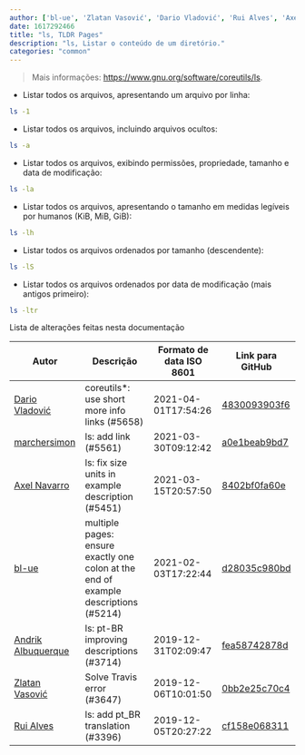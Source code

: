 ```yaml
---
author: ['bl-ue', 'Zlatan Vasović', 'Dario Vladović', 'Rui Alves', 'Axel Navarro', 'Andrik Albuquerque', 'marchersimon']
date: 1617292466
title: "ls, TLDR Pages"
description: "ls, Listar o conteúdo de um diretório."
categories: "common"
---
```

> Mais informações: <https://www.gnu.org/software/coreutils/ls>.

- Listar todos os arquivos, apresentando um arquivo por linha:

```bash
ls -1
```

- Listar todos os arquivos, incluindo arquivos ocultos:

```bash
ls -a
```

- Listar todos os arquivos, exibindo permissões, propriedade, tamanho e data de modificação:

```bash
ls -la
```

- Listar todos os arquivos, apresentando o tamanho em medidas legíveis por humanos (KiB, MiB, GiB):

```bash
ls -lh
```

- Listar todos os arquivos ordenados por tamanho (descendente):

```bash
ls -lS
```

- Listar todos os arquivos ordenados por data de modificação (mais antigos primeiro):

```bash
ls -ltr
```
Lista de alterações feitas nesta documentação


Autor | Descrição | Formato de data ISO 8601 | Link para GitHub
------|-----|-----|-----
[Dario Vladović](mailto:d.vladimyr@gmail.com) | coreutils*: use short more info links (#5658) | 2021-04-01T17:54:26 | [4830093903f6](https://github.com/tldr-pages/tldr/commit/4830093903f66ccf3ebbc2ecf477286e45edac59)
[marchersimon](mailto:50295997+marchersimon@users.noreply.github.com) | ls: add link (#5561) | 2021-03-30T09:12:42 | [a0e1beab9bd7](https://github.com/tldr-pages/tldr/commit/a0e1beab9bd704de488fefaca86d0c5e20a7a03b)
[Axel Navarro](mailto:navarroaxel@gmail.com) | ls: fix size units in example description (#5451) | 2021-03-15T20:57:50 | [8402bf0fa60e](https://github.com/tldr-pages/tldr/commit/8402bf0fa60e2e1d94b94c75aeceba8ed40fc409)
[bl-ue](mailto:54780737+bl-ue@users.noreply.github.com) | multiple pages: ensure exactly one colon at the end of example descriptions (#5214) | 2021-02-03T17:22:44 | [d28035c980bd](https://github.com/tldr-pages/tldr/commit/d28035c980bde01b9168e76442fe564dc82ae5b7)
[Andrik Albuquerque](mailto:andrik.albuquerque@gmail.com) | ls: pt-BR improving descriptions (#3714) | 2019-12-31T02:09:47 | [fea58742878d](https://github.com/tldr-pages/tldr/commit/fea58742878dca74ad1cc38d26e2bd4a9af38c48)
[Zlatan Vasović](mailto:zlatanvasovic@gmail.com) | Solve Travis error (#3647) | 2019-12-06T10:01:50 | [0bb2e25c70c4](https://github.com/tldr-pages/tldr/commit/0bb2e25c70c45eb0b3342acfa936c7d4315e7e1b)
[Rui Alves](mailto:up201606746@fe.up.pt) | ls: add pt_BR translation (#3396) | 2019-12-05T20:27:22 | [cf158e068311](https://github.com/tldr-pages/tldr/commit/cf158e068311416788300bba40edae7bd9faf28f)

